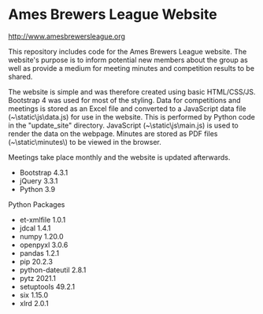# Ames Brewers League Website
http://www.amesbrewersleague.org

This repository includes code for the Ames Brewers League website. The website's purpose is to inform potential new members about the group as well as provide a medium for meeting minutes and competition results to be shared.

The website is simple and was therefore created using basic HTML/CSS/JS. Bootstrap 4 was used for most of the styling. Data for competitions and meetings is stored as an Excel file and converted to a JavaScript data file (~\static\js\data.js) for use in the website. This is performed by Python code in the "update_site" directory. JavaScript (~\static\js\main.js) is used to render the data on the webpage. Minutes are stored as PDF files (~\static\minutes\\) to be viewed in the browser.

Meetings take place monthly and the website is updated afterwards.

* Bootstrap 4.3.1
* jQuery 3.3.1
* Python 3.9

Python Packages
* et-xmlfile 1.0.1
* jdcal 1.4.1
* numpy 1.20.0
* openpyxl 3.0.6
* pandas 1.2.1
* pip 20.2.3
* python-dateutil 2.8.1
* pytz 2021.1
* setuptools 49.2.1
* six 1.15.0
* xlrd 2.0.1